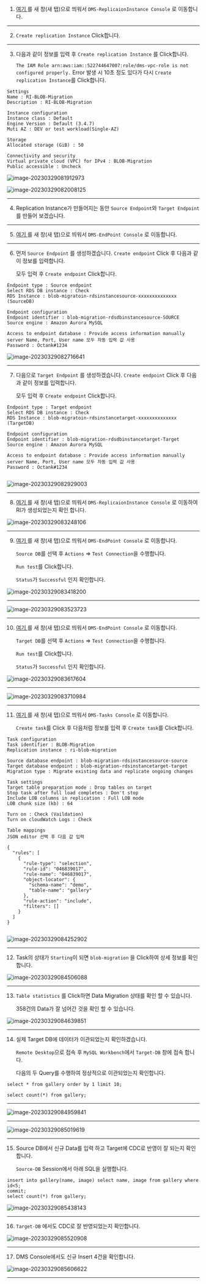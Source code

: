 1. [여기 ](https://ap-northeast-2.console.aws.amazon.com/dms/v2/home?region=ap-northeast-2#replicationInstances) 를 새 창(새 탭)으로 띄워서 `DMS-ReplicaionInstance Console` 로 이동합니다.



---

2. `Create replication Instance` Click합니다.



---

3. 다음과 같이 정보를 입력 후 `Create replication Instance` 를 Click합니다. 

   `The IAM Role arn:aws:iam::522744647007:role/dms-vpc-role is not configured properly.` Error 발생 시 10초 정도 있다가 다시 `Create replication Instance`를 Click합니다.

```
Settings
Name : RI-BLOB-Migration
Description : RI-BLOB-Migration

Instance configuration
Instance class : Default
Engine Version : Default (3.4.7)
Muti AZ : DEV or test workload(Single-AZ)

Storage
Allocated storage (GiB) : 50

Connectivity and security
Virtual private cloud (VPC) for IPv4 : BLOB-Migration
Public accessible : Uncheck
```

![image-20230329081912973](images/image-20230329081912973.png)

![image-20230329082008125](images/image-20230329082008125.png)



---

4. Replication Instance가 만들어지는 동안 `Source Endpoint`와 `Target Endpoint`를 만들어 보겠습니다.



---

5. [여기 ](https://ap-northeast-2.console.aws.amazon.com/dms/v2/home?region=ap-northeast-2#endpointList) 를 새 창(새 탭)으로 띄워서 `DMS-EndPoint Console` 로 이동합니다.



---

6. 먼저 `Source Endpoint` 를 생성하겠습니다. `Create endpoint` Click 후 다음과 같이 정보를 입력합니다.

   모두 입력 후 `Create endpoint` Click합니다.

```
Endpoint type : Source endpoint
Select RDS DB instance : Check
RDS Instance : blob-migratoin-rdsinstancesource-xxxxxxxxxxxxxx (SourceDB)

Endpoint configuration
Endpoint identifier : blob-migration-rdsdbinstancesource-SOURCE
Source engine : Amazon Aurora MySQL

Access to endpoint database : Provide access information manually
server Name, Port, User name 모두 자동 입력 값 사용
Password : Octank#1234

```

![image-20230329082716641](images/image-20230329082716641.png)



---

7. 다음으로  `Target Endpoint` 를 생성하겠습니다. `Create endpoint` Click 후 다음과 같이 정보를 입력합니다.

   모두 입력 후 `Create endpoint` Click합니다.

```
Endpoint type : Target endpoint
Select RDS DB instance : Check
RDS Instance : blob-migratoin-rdsinstancetarget-xxxxxxxxxxxxxx (TargetDB)

Endpoint configuration
Endpoint identifier : blob-migration-rdsdbinstancetarget-Target
Source engine : Amazon Aurora MySQL

Access to endpoint database : Provide access information manually
server Name, Port, User name 모두 자동 입력 값 사용
Password : Octank#1234


```

![image-20230329082929003](images/image-20230329082929003.png)



---

8. [여기 ](https://ap-northeast-2.console.aws.amazon.com/dms/v2/home?region=ap-northeast-2#replicationInstances) 를 새 창(새 탭)으로 띄워서 `DMS-ReplicaionInstance Console` 로 이동하여 RI가 생성되었는지 확인 합니다.

![image-20230329083248106](images/image-20230329083248106.png)



---



9. [여기 ](https://ap-northeast-2.console.aws.amazon.com/dms/v2/home?region=ap-northeast-2#endpointList) 를 새 창(새 탭)으로 띄워서 `DMS-EndPoint Console` 로 이동합니다.

   `Source DB`를 선택 후 `Actions` => `Test Connection`을 수행합니다.

   `Run test`를 Click합니다.

   `Status`가 `Successful` 인지 확인합니다.

![image-20230329083418200](images/image-20230329083418200.png)

---

![image-20230329083523723](images/image-20230329083523723.png)



---

10. [여기 ](https://ap-northeast-2.console.aws.amazon.com/dms/v2/home?region=ap-northeast-2#endpointList) 를 새 창(새 탭)으로 띄워서 `DMS-EndPoint Console` 로 이동합니다.

    `Target DB`를 선택 후 `Actions` => `Test Connection`을 수행합니다.

    `Run test`를 Click합니다.

    `Status`가 `Successful` 인지 확인합니다.

![image-20230329083617604](images/image-20230329083617604.png)

---

![image-20230329083710984](images/image-20230329083710984.png)



---

11. [여기 ](https://ap-northeast-2.console.aws.amazon.com/dms/v2/home?region=ap-northeast-2#tasks) 를 새 창(새 탭)으로 띄워서 `DMS-Tasks Console` 로 이동합니다.

    `Create task`를 Click 후 다음처럼 정보를 입력 후  `Create task`를 Click합니다.

```
Task configuration
Task identifier : BLOB-Migration
Replication instance : ri-blob-migration

Source database endpoint : blob-migration-rdsinstancesource-source
Target database endpoint : blob-migration-rdsinstancetarget-target
Migration type : Migrate existing data and replicate ongoing changes

Task settings
Target table preparation mode : Drop tables on target
Stop task after full load completes : Don't stop
Include LOB columns in replication : Full LOB mode
LOB chunk size (kb) : 64

Turn on : Check (Vaildation)
Turn on cloudWatch Logs : Check

Table mappings 
JSON editor 선택 후 다음 값 입력

{
  "rules": [
    {
      "rule-type": "selection",
      "rule-id": "046839017",
      "rule-name": "046839017",
      "object-locator": {
        "schema-name": "demo",
        "table-name": "gallery"
      },
      "rule-action": "include",
      "filters": []
    }
  ]
}


```

![image-20230329084252902](images/image-20230329084252902.png)



---

12. Task의 상태가 `Starting`이 되면 `blob-migration` 을 Click하여 상세 정보를 확인합니다.

![image-20230329084506088](images/image-20230329084506088.png)



---

13. `Table statistics` 를 Click하면 Data Migration 상태를 확인 할 수 있습니다.

    358건의 Data가 잘 넘어간 것을 확인 할 수 있습니다. 

![image-20230329084639851](images/image-20230329084639851.png)



---

14. 실제 Target DB에 데이터가 이관되었는지 확인하겠습니다.

    `Remote Desktop`으로 접속 후 `MySQL Workbench`에서 `Target-DB` 창에 접속 합니다.
    
    다음의 두 Query를 수행하여 정상적으로 이관되었는지 확인합니다.

```
select * from gallery order by 1 limit 10;

select count(*) from gallery;
```

---

![image-20230329084959841](images/image-20230329084959841.png)

---

![image-20230329085019619](images/image-20230329085019619.png)



---

15. Source DB에서 신규 Data를 입력 하고 Target에 CDC로 반영이 잘 되는지 확인합니다.

    `Source-DB` Session에서 아래 SQL을 실행합니다.

```
insert into gallery(name, image) select name, image from gallery where id<5;
commit;
select count(*) from gallery;
```

![image-20230329085438143](images/image-20230329085438143.png)



---

16. `Target-DB` 에서도  CDC로 잘 반영되었는지 확인합니다.

![image-20230329085520908](images/image-20230329085520908.png)



---

17. DMS Console에서도 신규 Insert 4건을 확인합니다.

![image-20230329085606622](images/image-20230329085606622.png)



---



















